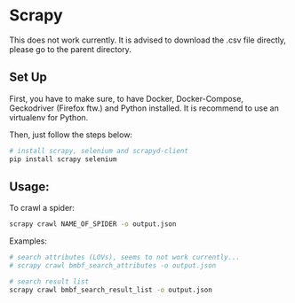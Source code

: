 # Scrapy

This does not work currently. It is advised to download the .csv file directly, please go to the parent directory.

## Set Up
First, you have to make sure, to have Docker, Docker-Compose, Geckodriver (Firefox ftw.) and Python installed. It is recommend to use an virtualenv for Python.

Then, just follow the steps below:

```bash
# install scrapy, selenium and scrapyd-client
pip install scrapy selenium
```

## Usage:

To crawl a spider:
```bash
scrapy crawl NAME_OF_SPIDER -o output.json
```

Examples:
```bash
# search attributes (LOVs), seems to not work currently...
# scrapy crawl bmbf_search_attributes -o output.json

# search result list
scrapy crawl bmbf_search_result_list -o output.json
```